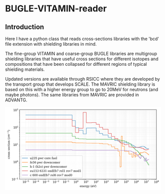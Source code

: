 # BUGLE-VITAMIN-reader
## Introduction
Here I have a python class that reads cross-sections libraries with the 'bcd' file extension with shielding libraries in mind. 

The fine-group VITAMIN and coarse-group BUGLE libraries are multigroup shielding libraries that have useful cross sections for different isotopes and compositions that have been collapsed for different regions of typical shielding materials. 

Updated versions are available through RSICC where they are developed by the transport group that develops SCALE. The MAVRIC shielding library is based on this with a higher energy group to go to 20MeV for neutrons (and maybe photons). The same libraries from MAVRIC are provided in ADVANTG.

![alt text](test.png)
